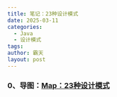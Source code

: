 ```yaml
---
title: 笔记：23种设计模式
date: 2025-03-11
categories:
  - Java
  - 设计模式
tags: 
author: 霸天
layout: post
---
```

### 0、导图：[Map：23种设计模式](../../maps/Map：23种设计模式.xmind)



